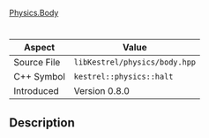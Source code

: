 [Physics.Body](index.md)
# 
| Aspect | Value |
| --- | --- |
| Source File | `libKestrel/physics/body.hpp` |
| C++ Symbol | `kestrel::physics::halt` |
| Introduced | Version 0.8.0 |
## Description
